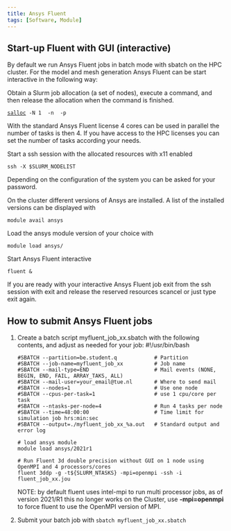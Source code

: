 ```yaml
---
title: Ansys Fluent
tags: [Software, Module]
---
```


## Start-up Fluent with GUI (interactive)

By default we run Ansys Fluent jobs in batch mode with sbatch on the HPC
cluster. For the model and mesh generation Ansys Fluent can be start
interactive in the following way:

Obtain a Slurm job allocation (a set of nodes), execute a command, and
then release the allocation when the command is finished.

[`salloc`](https://slurm.schedmd.com/salloc.html)` -N 1  -n `<number of tasks>` -p `<partition name>

With the standard Ansys Fluent license 4 cores can be used in parallel
the number of tasks is then 4. If you have access to the HPC licenses
you can set the number of tasks according your needs.

Start a ssh session with the allocated resources with x11 enabled

`ssh -X $SLURM_NODELIST`

Depending on the configuration of the system you can be asked for your
password.

On the cluster different versions of Ansys are installed. A list of the
installed versions can be displayed with

`module avail ansys`

Load the ansys module version of your choice with

`module load ansys/`<version>

Start Ansys Fluent interactive

`fluent &`

If you are ready with your interactive Ansys Fluent job exit from the
ssh session with exit and release the reserved resources scancel <JOBID>
or just type exit again.

## How to submit Ansys Fluent jobs

1.  Create a batch script myfluent_job_xx.sbatch with the following
    contents, and adjust as needed for your job:
        #!/usr/bin/bash

        #SBATCH --partition=be.student.q            # Partition
        #SBATCH --job-name=myfluent_job_xx          # Job name
        #SBATCH --mail-type=END                     # Mail events (NONE, BEGIN, END, FAIL, ARRAY_TAKS, ALL)
        #SBATCH --mail-user=your_email@tue.nl       # Where to send mail
        #SBATCH --nodes=1                           # Use one node
        #SBATCH --cpus-per-task=1                   # use 1 cpu/core per task
        #SBATCH --ntasks-per-node=4                 # Run 4 tasks per node
        #SBATCH --time=48:00:00                     # Time limit for simulation job hrs:min:sec
        #SBATCH --output=./myfluent_job_xx_%a.out   # Standard output and error log

        # load ansys module
        module load ansys/2021r1

        # Run Fluent 3d double precision without GUI on 1 node using OpenMPI and 4 processors/cores
        fluent 3ddp -g -t${SLURM_NTASKS} -mpi=openmpi -ssh -i fluent_job_xx.jou

    NOTE: by default fluent uses intel-mpi to run multi processor jobs,
    as of version 2021/R1 this no longer works on the Cluster, use
    **-mpi=openmpi** to force fluent to use the OpenMPI version of MPI.
2.  Submit your batch job with `sbatch myfluent_job_xx.sbatch`